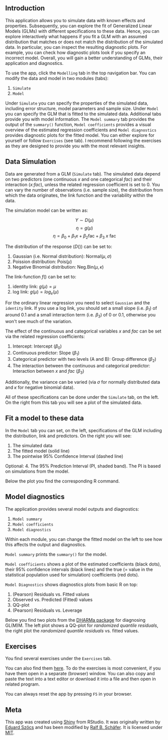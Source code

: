 ## Introduction

This application allows you to simulate data with known effects and properties. Subsequently, you can explore the fit of Generalized Linear Models (GLMs) with different specifications to these data. Hence, you can explore interactively what happens if you fit a GLM with an assumed distribution that matches or does not match the distribution of the simulated data. In particular, you can inspect the resulting diagnostic plots. For example, you can check how diagnostic plots look if you specify an incorrect model. 
Overall, you will gain a better understanding of GLMs, their application and diagnostics. 


To use the app, click the `Modelling` tab in the top navigation bar.
You can modify the data and model in two modules (tabs):

1. `Simulate`
2. `Model`

Under `Simulate` you can specify the properties of the simulated data, including error structure, model parameters and sample size.
Under `Model` you can specify the GLM that is fitted to the simulated data.
Additional tabs provide you with model information. The `Model summary` tab provides the output of the `summary()` function, `Model coefficients` provides a visual overview of the estimated regression coefficients and `Model diagnostics` provides diagnostic plots for the fitted model. You can either explore for yourself or follow `Exercises` (see tab). I recommend following the exercises as they are designed to provide you with the most relevant insights.



## Data Simulation

Data are generated from a GLM (`Simulate` tab).
The simulated data depend on two predictors (one continuous *x* and one categorical *fac*) and their interaction (*x:fac*), unless the related regression coefficient is set to 0.
You can vary the number of observations (i.e. sample size), the distribution from which the data originates, the link function and the variability within the data.

The simulation model can be written as:

$$Y \sim D(\mu)$$
$$\eta = g(\mu)$$
$$\eta = \beta_{0} + \beta_{1} x + \beta_{2} \text {fac} + \beta_{3} \: x \: \text {fac}$$

The distribution of the response ($D()$) can be set to:

1. Gaussian (i.e. Normal distribution): Normal$(\mu, \sigma)$
2. Poission distribution: Pois$(\mu)$
3. Negative Binomial distribution: Neg.Bin$(\mu, \kappa)$

The link-function $f()$ can be set to:

1. identity link: $g(\mu) = \mu$
2. log link: $g(\mu) = log_e(\mu)$

For the ordinary linear regression you need to select `Gaussian` and the `identity` link. If you use a log link, you should set a small slope (i.e. $\beta_1$) of around 0.1 and a small interaction term (i.e. $\beta_3$) of 0 or 0.1, otherwise you won't see much of the variation.

The effect of the continuous and categorical variables *x* and *fac* can be set via the related regression coefficients:

1. Intercept: Intercept ($\beta_0$)
2. Continuous predictor: Slope ($\beta_1$)
3. Categorical predictor with two levels (A and B): Group difference ($\beta_2$)
4. The interaction between the continuous and categorical predictor: Interaction between *x* and *fac* ($\beta_3$)

Additionally, the variance can be varied (via $\sigma$ for normally distributed data and $\kappa$ for negative binomial data).

All of these specifications can be done under the `Simulate` tab, on the left.
On the right from this tab you will see a plot of the simulated data.


## Fit a model to these data

In the `Model` tab you can set, on the left, specifications of the GLM including the distribution, link and predictors.
On the right you will see:

1. The simulated data
2. The fitted model (solid line)
3. The pointwise 95% Confidence Interval (dashed line)

Optional: 
4. The 95% Prediction Interval (PI, shaded band). The PI is based on simulations from the model.

Below the plot you find the corresponding R command.


## Model diagnostics

The application provides several model outputs and diagnostics:

1. `Model summary`
2. `Model coefficients`
3. `Model diagnostics` 

Within each module, you can change the fitted model on the left to see how this affects the output and diagnostics.


`Model summary` prints the `summary()` for the model.

`Model coefficients` shows a plot of the estimated coefficients (black dots),
their 95% confidence intervals (black lines) and the true (= value in the statistical population used for simulation) coefficients (red dots).

`Model Diagnostics` shows diagnostics plots from basic R on top:

1. (Pearson) Residuals vs. Fitted values
2. Observed vs. Predicted (Fitted) values
3. QQ-plot
4. (Pearson) Residuals vs. Leverage


Below you find two plots from the [DHARMa package](https://cran.r-project.org/web/packages/DHARMa/index.html) for diagnosing GL(M)M.
The left plot shows a QQ-plot for *randomized quantile residuals*, the right plot the *randomized quantile residuals* vs. fitted values.


## Exercises

You find several exercises under the `Exercises` tab. 

You can also find them [here](https://raw.githubusercontent.com/rbslandau/Data_analysis/master/Code/Session_6/glm_explorer/exercises.md). To do the exercises is most convenient, if you have them open in a separate (browser) window. You can also copy and paste the text into a text editor or download it into a file and then open in related program.

You can always reset the app by pressing `F5` in your browser.



## Meta
This app was created using [Shiny](https://shiny.rstudio.com/) from RStudio.
It was originally written by [Eduard Szöcs](edild.github.io) and has been modified by [Ralf B. Schäfer](https://github.com/rbslandau). It is licensed under [MIT](https://opensource.org/licenses/MIT).

